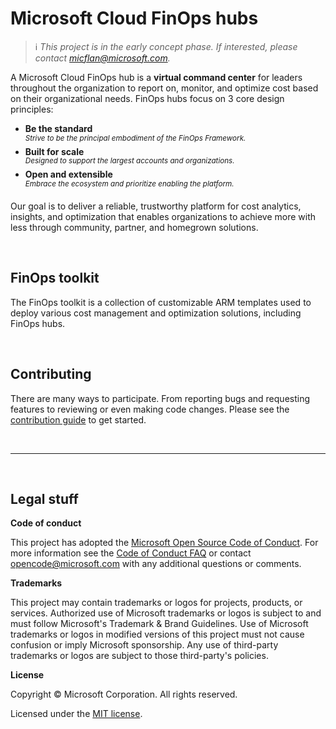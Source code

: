 # Microsoft Cloud FinOps hubs

> ℹ️ _This project is in the early concept phase. If interested, please contact micflan@microsoft.com._

A Microsoft Cloud FinOps hub is a **virtual command center** for leaders throughout the organization to report on, monitor, and optimize cost based on their organizational needs. FinOps hubs focus on 3 core design principles:

- **Be the standard**<br>_<sup>Strive to be the principal embodiment of the FinOps Framework.</sup>_
- **Built for scale**<br>_<sup>Designed to support the largest accounts and organizations.</sup>_
- **Open and extensible**<br>_<sup>Embrace the ecosystem and prioritize enabling the platform.</sup>_

Our goal is to deliver a reliable, trustworthy platform for cost analytics, insights, and optimization that enables organizations to achieve more with less through community, partner, and homegrown solutions.

<br>

## FinOps toolkit

The FinOps toolkit is a collection of customizable ARM templates used to deploy various cost management and optimization solutions, including FinOps hubs.

<br>

## Contributing

There are many ways to participate. From reporting bugs and requesting features to reviewing or even making code changes. Please see the [contribution guide](./CONTRIBUTING.md) to get started.

<br>

---

<br>

## Legal stuff

**Code of conduct**

This project has adopted the [Microsoft Open Source Code of Conduct](https://opensource.microsoft.com/codeofconduct/). For more information see the [Code of Conduct FAQ](https://opensource.microsoft.com/codeofconduct/faq/) or contact [opencode@microsoft.com](mailto:opencode@microsoft.com) with any additional questions or comments.

<!--
**Data collection**

The software may collect information about you and your use of the software and send it to Microsoft. Microsoft may use this information to provide services and improve our products and services. You may turn off the telemetry as described in the repository. There are also some features in the software that may enable you and Microsoft to collect data from users of your applications. If you use these features, you must comply with applicable law, including providing appropriate notices to users of your applications together with a copy of Microsoft's privacy statement. Our privacy statement is located at https://go.microsoft.com/fwlink/?LinkID=824704. You can learn more about data collection and use in the help documentation and our privacy statement. Your use of the software operates as your consent to these practices.
-->

**Trademarks**

This project may contain trademarks or logos for projects, products, or services. Authorized use of Microsoft trademarks or logos is subject to and must follow Microsoft's Trademark & Brand Guidelines. Use of Microsoft trademarks or logos in modified versions of this project must not cause confusion or imply Microsoft sponsorship. Any use of third-party trademarks or logos are subject to those third-party's policies.

**License**

Copyright © Microsoft Corporation. All rights reserved.

Licensed under the [MIT license](LICENSE).
